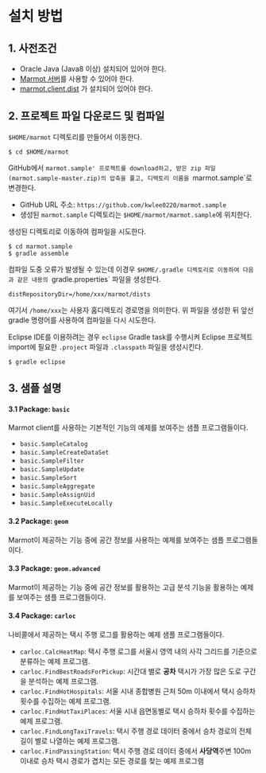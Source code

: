 # 설치 방법

## 1. 사전조건

* Oracle Java (Java8 이상) 설치되어 있어야 한다.
* [Marmot 서버](https://github.com/kwlee0220/marmot.server.dist)를 사용할 수 있어야 한다.
* [marmot.client.dist](https://github.com/kwlee0220/marmot.client.dist) 가 설치되어 있어야 한다.

## 2. 프로젝트 파일 다운로드 및 컴파일
`$HOME/marmot` 디렉토리를 만들어서 이동한다. 
<pre><code>$ cd $HOME/marmot</code></pre>

GitHub에서 `marmot.sample' 프로젝트를 download하고, 받은 zip 파일 (marmot.sample-master.zip)의
압축을 풀고, 디렉토리 이름을 `marmot.sample`로 변경한다.
* GitHub URL 주소: `https://github.com/kwlee0220/marmot.sample`
* 생성된  `marmot.sample` 디렉토리는 `$HOME/marmot/marmot.sample`에 위치한다.

생성된 디렉토리로 이동하여 컴파일을 시도한다.
<pre><code>$ cd marmot.sample
$ gradle assemble
</code></pre>

컴파일 도중 오류가 발생될 수 있는데 이경우 `$HOME/.gradle 디렉토리로 이동하여
다음과 같은 내용의 `gradle.properties` 파일을 생성한다.
<pre><code>distRepositoryDir=/home/xxx/marmot/dists
</code></pre>
여기서 `/home/xxx`는 사용자 홈디렉토리 경로명을 의미한다. 위 파일을 생성한 뒤 앞선 gradle 명령어를
사용하여 컴파일을 다시 시도한다.

Eclipse IDE를 이용하려는 경우 `eclipse` Gradle task를 수행시켜 Eclipse 프로젝트 import에
필요한 `.project` 파일과 `.classpath` 파일을 생성시킨다.
<pre><code>$ gradle eclipse</code></pre>

## 3. 샘플 설명

#### 3.1 Package: `basic`

Marmot client를 사용하는 기본적인 기능의 예제를 보여주는 샘플 프로그램들이다.
* `basic.SampleCatalog`
* `basic.SampleCreateDataSet`
* `basic.SampleFilter` 
* `basic.SampleUpdate` 
* `basic.SampleSort`
* `basic.SampleAggregate`
* `basic.SampleAssignUid`
* `basic.SampleExecuteLocally` 

#### 3.2 Package: `geom`

Marmot이 제공하는 기능 중에 공간 정보를 사용하는 예제를 보여주는 샘플 프로그램들이다.

#### 3.3 Package: `geom.advanced`

Marmot이 제공하는 기능 중에 공간 정보를 활용하는 고급 분석 기능을 활용하는 예제를 보여주는 샘플 프로그램들이다.

#### 3.4 Package: `carloc`

나비콜에서 제공하는 택시 주행 로그를 활용하는 예제 샘플 프로그램들이다.
* `carloc.CalcHeatMap`: 택시 주행 로그를 서울시 영역 내의 사각 그리드를 기준으로 분류하는 예제 프로그램.
* `carloc.FindBestRoadsForPickup`: 시간대 별로 **공차** 택시가 가장 많은 도로 구간을 분석하는 예제 프로그램.
* `carloc.FindHotHospitals`: 서울 시내 종합병원 근처 50m 이내에서 택시 승하차 횟수를 수집하는 예제 프로그램.
* `carloc.FindHotTaxiPlaces`: 서울 시내 읍면동별로 택시 승하차 횟수를 수집하는 예제 프로그램.
* `carloc.FindLongTaxiTravels`: 택시 주행 경로 데이터 중에서 승차 경로의 전체 길이 별로 나열하는 예제 프로그램.
* `carloc.FindPassingStation`: 택시 주행 경로 데이터 중에서 **사당역**주변 100m 이내로 승차 택시 경로가 겹치는
	모든 경로를 찾는 예제 프로그램
